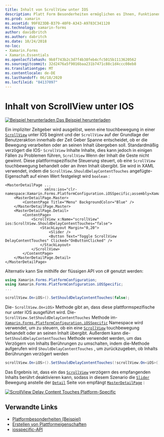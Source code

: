 ```yaml
---
title: Inhalt von ScrollView unter IOS
description: Platt Form Besonderheiten ermöglichen es Ihnen, Funktionen zu nutzen, die nur auf einer bestimmten Plattform verfügbar sind, ohne dass benutzerdefinierte Renderer oder Effekte implementiert werden. In diesem Artikel wird erläutert, wie Sie die plattformspezifische IOS-Anwendung nutzen können, um zu steuern, ob eine ScrollView eine touchbewegung behandelt oder an ihren Inhalt übergibt.
ms.prod: xamarin
ms.assetid: 99F823DB-B379-40F0-A343-A9783C341120
ms.technology: xamarin-forms
author: davidbritch
ms.author: dabritch
ms.date: 10/24/2018
no-loc:
- Xamarin.Forms
- Xamarin.Essentials
ms.openlocfilehash: 9b8f743b2c3d7f4b38feb4cfc5015b1113620562
ms.sourcegitcommit: 32d2476a5f9016baa231b7471c88c1d4ccc08eb8
ms.translationtype: MT
ms.contentlocale: de-DE
ms.lasthandoff: 06/18/2020
ms.locfileid: "84137097"
---
```

# <a name="scrollview-content-touches-on-ios"></a>Inhalt von ScrollView unter IOS

[![Beispiel herunterladen](~/media/shared/download.png) Das Beispiel herunterladen](https://docs.microsoft.com/samples/xamarin/xamarin-forms-samples/userinterface-platformspecifics)

Ein impliziter Zeitgeber wird ausgelöst, wenn eine touchbewegung in einer [`ScrollView`](xref:Xamarin.Forms.ScrollView) unter IOS beginnt und der `ScrollView` auf der Grundlage der Benutzeraktion innerhalb der Zeit Geber Spanne entscheidet, ob er die Bewegung verarbeiten oder an seinen Inhalt übergeben soll. Standardmäßig verzögert die IOS- `ScrollView` Inhalte Inhalte, dies kann jedoch in einigen Fällen zu Problemen führen, `ScrollView` Wenn der Inhalt die Geste nicht gewinnt. Diese plattformspezifische Steuerung steuert, ob eine `ScrollView` touchbewegung behandelt oder an ihren Inhalt übergibt. Sie wird in XAML verwendet, indem die `ScrollView.ShouldDelayContentTouches` angefügte-Eigenschaft auf einen Wert festgelegt wird `boolean` :

```xaml
<MasterDetailPage ...
                  xmlns:ios="clr-namespace:Xamarin.Forms.PlatformConfiguration.iOSSpecific;assembly=Xamarin.Forms.Core">
    <MasterDetailPage.Master>
        <ContentPage Title="Menu" BackgroundColor="Blue" />
    </MasterDetailPage.Master>
    <MasterDetailPage.Detail>
        <ContentPage>
            <ScrollView x:Name="scrollView" ios:ScrollView.ShouldDelayContentTouches="false">
                <StackLayout Margin="0,20">
                    <Slider />
                    <Button Text="Toggle ScrollView DelayContentTouches" Clicked="OnButtonClicked" />
                </StackLayout>
            </ScrollView>
        </ContentPage>
    </MasterDetailPage.Detail>
</MasterDetailPage>
```

Alternativ kann Sie mithilfe der flüssigen API von c# genutzt werden:

```csharp
using Xamarin.Forms.PlatformConfiguration;
using Xamarin.Forms.PlatformConfiguration.iOSSpecific;
...

scrollView.On<iOS>().SetShouldDelayContentTouches(false);
```

Die- `ScrollView.On<iOS>` Methode gibt an, dass diese plattformspezifische nur unter IOS ausgeführt wird. Die- `ScrollView.SetShouldDelayContentTouches` Methode im- [`Xamarin.Forms.PlatformConfiguration.iOSSpecific`](xref:Xamarin.Forms.PlatformConfiguration.iOSSpecific) Namespace wird verwendet, um zu steuern, ob ein eine [`ScrollView`](xref:Xamarin.Forms.ScrollView) touchbewegung behandelt oder an seinen Inhalt übergibt. Außerdem kann die- `SetShouldDelayContentTouches` Methode verwendet werden, um das Verzögern von Inhalts Berührungen zu umschalten, indem die-Methode aufgerufen wird `ShouldDelayContentTouches` , um zurückzugeben, ob Inhalts Berührungen verzögert werden

```csharp
scrollView.On<iOS>().SetShouldDelayContentTouches(!scrollView.On<iOS>().ShouldDelayContentTouches());
```

Das Ergebnis ist, dass ein das [`ScrollView`](xref:Xamarin.Forms.ScrollView) verzögern des empfangenden Inhalts berührt deaktivieren kann, sodass in diesem Szenario die [`Slider`](xref:Xamarin.Forms.Slider) Bewegung anstelle der [`Detail`](xref:Xamarin.Forms.MasterDetailPage.Detail) Seite von empfängt [`MasterDetailPage`](xref:Xamarin.Forms.MasterDetailPage) :

[![](scrollview-content-touches-images/scrollview-delay-content-touches.png "ScrollView Delay Content Touches Platform-Specific")](scrollview-content-touches-images/scrollview-delay-content-touches-large.png#lightbox "ScrollView Delay Content Touches Platform-Specific")

## <a name="related-links"></a>Verwandte Links

- [Platformbesonderheiten (Beispiel)](https://docs.microsoft.com/samples/xamarin/xamarin-forms-samples/userinterface-platformspecifics)
- [Erstellen von Plattformeigenschaften](~/xamarin-forms/platform/platform-specifics/index.md#creating-platform-specifics)
- [iosspecific-API](xref:Xamarin.Forms.PlatformConfiguration.iOSSpecific)
